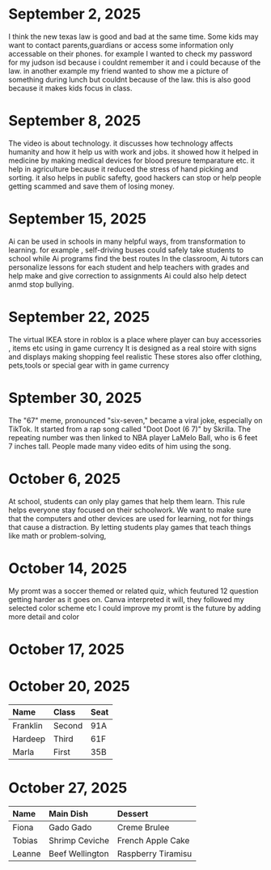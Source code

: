 # September 2, 2025
I think the new texas law is good and bad at the same time.
Some kids may want to contact parents,guardians or access some information only accessable on their phones.
for example I wanted to check my password for my judson isd because i couldnt remember it and i could because of the law.
in another example my friend wanted to show me a picture of something during lunch but couldnt because of the law.
this is also good because it makes kids focus in class.
# September 8, 2025
The video is about technology.
it discusses how technology affects humanity and how it help us with work and jobs.
it showed how it helped in medicine by making medical devices for blood presure temparature etc.
it help in agriculture because it reduced the stress of hand picking and sorting.
it also helps in public safefty, good hackers can stop or help people getting scammed and save them of losing money.
# September 15, 2025
Ai can be used in schools in many helpful ways, from transformation to learning.
for example , self-driving buses could safely take students to school while Ai programs find the best routes
In the classroom, Ai tutors can personalize lessons for each student and help teachers with grades
and help make and give correction to assignments
Ai could also help detect anmd stop bullying.
# September 22, 2025
The virtual IKEA store in roblox is a place where player can buy accessories , items etc using in game currency
It is designed as a real stoire with signs and displays making shopping feel realistic 
These stores also offer clothing, pets,tools or special gear with in game currency
# Sptember 30, 2025
The "67" meme, pronounced "six-seven," became a viral joke, especially on TikTok.
It started from a rap song called "Doot Doot (6 7)" by Skrilla. 
The repeating number was then linked to NBA player LaMelo Ball, who is 6 feet 7 inches tall.
People made many video edits of him using the song.
# October 6, 2025
At school, students can only play games that help them learn.
This rule helps everyone stay focused on their schoolwork.
We want to make sure that the computers and other devices are used for learning, not for things that cause a distraction. 
By letting students play games that teach things like math or problem-solving, 
# October 14, 2025
My promt was a soccer themed or related quiz,
which feutured 12 question getting harder as it goes on.
Canva interpreted it will, they followed my selected color scheme etc
I could improve my promt is the future by adding more detail and color
# October 17, 2025
# October 20, 2025
| Name     | Class | Seat |
| :------- | :---- | :--- |
| Franklin |Second       |  91A    |
| Hardeep  |Third       | 61F     |
| Marla    |First      | 35B     |
# October 27, 2025
| Name     | Main Dish | Dessert |
| :------- | :-------- | :------ |
| Fiona    | Gado Gado          |  Creme Brulee       |
| Tobias   |  Shrimp Ceviche	         |  French Apple Cake
| Leanne   |      Beef Wellington	     |    Raspberry Tiramisu     |
